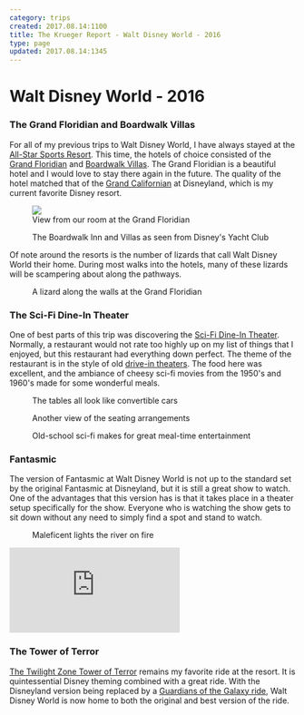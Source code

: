 ```yaml
---
category: trips
created: 2017.08.14:1100
title: The Krueger Report - Walt Disney World - 2016
type: page
updated: 2017.08.14:1345
---
```


# Walt Disney World - 2016

### The Grand Floridian and Boardwalk Villas

For all of my previous trips to Walt Disney World, I have always stayed at the [All-Star Sports Resort](https://en.wikipedia.org/wiki/Disney%27s_All-Star_Sports_Resort). This time, the hotels of choice consisted of the [Grand Floridian](https://en.wikipedia.org/wiki/Disney%27s_Grand_Floridian_Resort_%26_Spa) and [Boardwalk Villas](https://en.wikipedia.org/wiki/Disney%27s_BoardWalk_Resort#Villas). The Grand Floridian is a beautiful hotel and I would love to stay there again in the future. The quality of the hotel matched that of the [Grand Californian](https://en.wikipedia.org/wiki/Disney%27s_Grand_Californian_Hotel_%26_Spa) at Disneyland, which is my current favorite Disney resort.

<figure>
	<img src='/images/walt-disney-world-2016_grand-floridian.jpg'>
	<figcaption>View from our room at the Grand Floridian</figcaption>
</figure>

<figure>
	<img src'/images/walt-disney-world-2016_boardwalk.jpg'>
	<figcaption>The Boardwalk Inn and Villas as seen from Disney's Yacht Club<figcaption>
</figure>

Of note around the resorts is the number of lizards that call Walt Disney World their home. During most walks into the hotels, many of these lizards will be scampering about along the pathways.

<figure>
	<img src'/images/walt-disney-world-2016_lizard.jpg'>
	<figcaption>A lizard along the walls at the Grand Floridian</figcaption>
</figure>

### The Sci-Fi Dine-In Theater

One of best parts of this trip was discovering the [Sci-Fi Dine-In Theater](https://en.wikipedia.org/wiki/Sci-Fi_Dine-In_Theater_Restaurant). Normally, a restaurant would not rate too highly up on my list of things that I enjoyed, but this restaurant had everything down perfect. The theme of the restaurant is in the style of old [drive-in theaters](https://en.wikipedia.org/wiki/Drive-in_theater). The food here was excellent, and the ambiance of cheesy sci-fi movies from the 1950's and 1960's made for some wonderful meals.

<figure>
	<img src'/images/walt-disney-world-2016_theater-cars.jpg'>
	<figcaption>The tables all look like convertible cars</figcaption>
</figure>

<figure>
	<img src'/images/walt-disney-world-2016_theater-tables.jpg'>
	<figcaption>Another view of the seating arrangements</figcaption>
</figure>

<figure>
	<img src'/images/walt-disney-world-2016_theater-screen.jpg'>
	<figcaption>Old-school sci-fi makes for great meal-time entertainment</figcaption>
</figure>

### Fantasmic

The version of Fantasmic at Walt Disney World is not up to the standard set by the original Fantasmic at Disneyland, but it is still a great show to watch. One of the advantages that this version has is that it takes place in a theater setup specifically for the show. Everyone who is watching the show gets to sit down without any need to simply find a spot and stand to watch.

<figure>
	<img src'/images/walt-disney-world-2016_fantasmic-dragon.jpg'>
	<figcaption>Maleficent lights the river on fire</figcaption>
</figure>

<div class='youtube'>
	<iframe src="https://www.youtube.com/embed/s1ZOA8g5Lys" frameborder="0" allowfullscreen></iframe>
</div>

### The Tower of Terror

[The Twilight Zone Tower of Terror](https://en.wikipedia.org/wiki/The_Twilight_Zone_Tower_of_Terror) remains my favorite ride at the resort. It is quintessential Disney theming combined with a great ride. With the Disneyland version being replaced by a [Guardians of the Galaxy ride](https://en.wikipedia.org/wiki/Guardians_of_the_Galaxy_–_Mission:_Breakout!),  Walt Disney World is now home to both the original and best version of the ride.

<figure>
	<img src'/images/walt-disney-world-2016_tower.jpg'>
	<figcaption></figcaption>
</figure>
